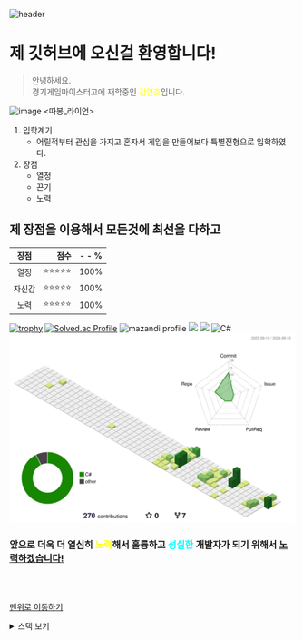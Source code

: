 ![header](https://capsule-render.vercel.app/api?type=Waving&color=4e63d6&height=200&section=header&text=Fish_World&fontSize=100&animation=fadeIn&fontColor=A52A2A)

# 제 깃허브에 오신걸 환영합니다!

>안녕하세요. <br> 경기게임마이스터고에 재학중인 <span style="color:yellow">김연호</span>입니다.

![image](https://th.bing.com/th/id/OIP.JsS2fixrBPDllX3NSOveTwAAAA?w=176&h=176&c=7&r=0&o=5&pid=1.7)  <따봉_라이언>


1. 입학계기
   - 어릴적부터 관심을 가지고 혼자서 게임을 만들어보다 특별전형으로 입학하였다.
2. 장점
   - 열정
   - 끈기
   - 노력

## 제 장점을 이용해서 모든것에 최선을 다하고

|**장점**|점수|- - %|
|:---:|---:|---|
|열정|⭐⭐⭐⭐⭐|100%|
|자신감|⭐⭐⭐⭐⭐|100%|
|노력|⭐⭐⭐⭐⭐|100%|


[![trophy](https://github-profile-trophy.vercel.app/?username=fish2363&theme=juicyfresh&column=8)](https://github.com/ryo-ma/github-profile-trophy)
[![Solved.ac Profile](http://mazassumnida.wtf/api/v2/generate_badge?boj=fishmaster)](https://solved.ac/fishmaster/)
![mazandi profile](http://mazandi.herokuapp.com/api?handle=fishmaster&theme=warm)
<img src="https://img.shields.io/badge/Unity-000000?style=flat-square&logo=Unity&logoColor=FFFFFF"/>
<img src="https://img.shields.io/badge/GitHub-000000?style=flat-square&logo=GitHub&logoColor=FFFFFF"/>
![C#](https://img.shields.io/badge/c%23-%23239120.svg?style=for-the-badge&logo=csharp&logoColor=white)
![](./profile-3d-contrib/profile-green-animate.svg)



### 앞으로 **더욱 더**  열심히 <span style="color:yellow">노력</span>해서 훌륭하고 <span style="color:cyan">성실한</span> 개발자가 되기 위해서 <u>노력하겠습니다!</u>

<br><br>

[맨위로 이동하기](#)

<details>
<summary>스택 보기</summary>
<div markdown="1">

[![fish2363's GitHub stats](https://github-readme-stats.vercel.app/api?username=fish2363)](https://github.com/anuraghazra/github-readme-stats)


